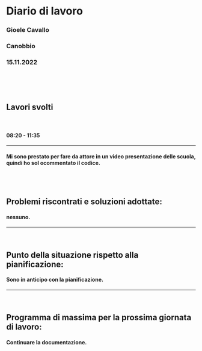 # **Diario di lavoro**

### **Gioele Cavallo**
### Canobbio
### 15.11.2022
<br><br><br>


## **Lavori svolti**
<br>

#### 08:20 - 11:35
---
#### Mi sono prestato per fare da attore in un video presentazione delle scuola, quindi ho sol ocommentato il codice.

<br>
<br>

## **Problemi riscontrati e soluzioni adottate:**
#### nessuno.

---
<br>

## **Punto della situazione rispetto alla pianificazione:**
#### Sono in anticipo con la pianificazione.
---
<br>

## **Programma di massima per la prossima giornata di lavoro:**
#### Continuare la documentazione.
